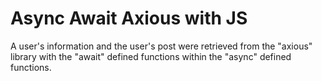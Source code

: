 # Async Await Axious with JS
A user's information and the user's post were retrieved from the "axious" library with the "await" defined functions within the "async" defined functions.
